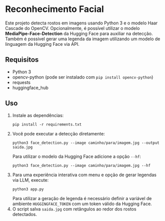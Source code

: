 # Reconhecimento Facial

Este projeto detecta rostos em imagens usando Python 3 e o modelo Haar Cascade do OpenCV.
Opcionalmente, é possível utilizar o modelo **MediaPipe-Face-Detection** da Hugging Face para auxiliar na detecção.
Também é possível gerar uma legenda da imagem utilizando um modelo de linguagem
da Hugging Face via API.

## Requisitos

- Python 3
- opencv-python (pode ser instalado com `pip install opencv-python`)
- requests
- huggingface_hub

## Uso

1. Instale as dependências:
   ```
   pip install -r requirements.txt
   ```
2. Você pode executar a detecção diretamente:
   ```
   python3 face_detection.py --image caminho/para/imagem.jpg --output saida.jpg
   ```
   Para utilizar o modelo da Hugging Face adicione a opção `--hf`:
   ```
   python3 face_detection.py --image caminho/para/imagem.jpg --hf
   ```
3. Para uma experiência interativa com menu e opção de gerar legendas via LLM,
   execute:
   ```
   python3 app.py
   ```
   Para utilizar a geração de legenda é necessário definir a variável de
   ambiente `HUGGINGFACE_TOKEN` com um token válido da Hugging Face.
4. O script salva `saida.jpg` com retângulos ao redor dos rostos detectados.
